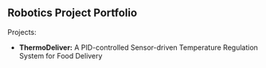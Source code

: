 ## Robotics Project Portfolio
Projects:
- **ThermoDeliver:** A PID-controlled Sensor-driven Temperature Regulation System for Food Delivery
